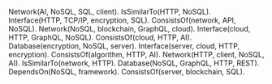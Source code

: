 Network(AI, NoSQL, SQL, client).
IsSimilarTo(HTTP, NoSQL).
Interface(HTTP, TCP/IP, encryption, SQL).
ConsistsOf(network, API, NoSQL).
Network(NoSQL, blockchain, GraphQL, cloud).
Interface(cloud, HTTP, GraphQL, NoSQL).
ConsistsOf(cloud, HTTP, AI).
Database(encryption, NoSQL, server).
Interface(server, cloud, HTTP, encryption).
ConsistsOf(algorithm, HTTP, AI).
Network(HTTP, client, NoSQL, AI).
IsSimilarTo(network, HTTP).
Database(NoSQL, GraphQL, HTTP, REST).
DependsOn(NoSQL, framework).
ConsistsOf(server, blockchain, SQL).